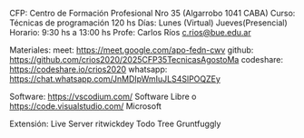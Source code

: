 CFP:            Centro de Formación Profesional Nro 35  (Algarrobo 1041 CABA)
Curso:          Técnicas de programación    120 hs
Días:           Lunes (Virtual)         Jueves(Presencial)
Horario:        9:30 hs a 13:00 hs
Profe:          Carlos Ríos     c.rios@bue.edu.ar

Materiales: 
                meet:       https://meet.google.com/apo-fedn-cwv
                github:     https://github.com/crios2020/2025CFP35TecnicasAgostoMa
                codeshare:  https://codeshare.io/crios2020
                whatsapp:   https://chat.whatsapp.com/JnMDIpWmIuJLS4SlPOQZEy

Software:       https://vscodium.com/               Software Libre
                o
                https://code.visualstudio.com/      Microsoft


Extensión:      Live Server ritwickdey
                Todo Tree Gruntfuggly
